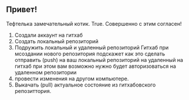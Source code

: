 ## Привет!
Тефтелька замечательный котик. True.
Совершенно с этим согласен!
1. Создали аккаунт на гитхаб
2. Создать локальный репозиторий 
3. Подружить локальный и удаленный репозиторий
Гитхаб при мсоздании нового репозитория подскажет как это сделать
отправить (push) на ваш локальный репозиторий на удаленный на гитхаб при этом вам возможно нужно будет авторизоваться на удаленном репозитории
6. провести изменения на другом компьютере.
7. Выкачать (pull) актуальное состояние из гитхабовского репозиттория.